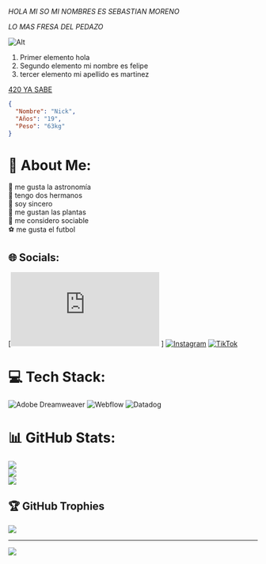 *HOLA MI SO* 
*MI NOMBRES ES SEBASTIAN MORENO* 


_LO MAS FRESA DEL PEDAZO_

![Alt](https://github.com/FelipeM420/FelipeM420/assets/144852673/aff702d4-9dd1-484e-8cea-12187cc33b1d)

	
1. Primer elemento hola
1. Segundo elemento mi nombre es felipe 
1. tercer elemento mi apellido es martinez 
   
[420 YA SABE](https://www.youtube.com/watch?v=vnoZodRdVns)

```json
{
  "Nombre": "Nick",
  "Años": "19",
  "Peso": "63kg"
}
```

# 💫 About Me:
🔭 me gusta la astronomía <br>👯 tengo dos hermanos <br>🤝 soy sincero<br>🌱 me gustan las plantas<br>💬 me considero sociable <br>⚽ me gusta el futbol


## 🌐 Socials:
[![Facebook](https://img.shields.io/badge/Facebook.com/profile.php?id=100069991405212) ] [![Instagram](https://img.shields.io/badge/Instagram-%23E4405F.svg?logo=Instagram&logoColor=white)](https://instagram.com/sebastian_2m2) [![TikTok](https://img.shields.io/badge/TikTok-%23000000.svg?logo=TikTok&logoColor=white)](https://tiktok.com/@@nnicky10) 

# 💻 Tech Stack:
![Adobe Dreamweaver](https://img.shields.io/badge/Adobe%20Dreamweaver-FF61F6.svg?style=for-the-badge&logo=Adobe%20Dreamweaver&logoColor=white) ![Webflow](https://img.shields.io/badge/Webflow-4353FF?style=for-the-badge&logo=webflow&logoColor=white) ![Datadog](https://img.shields.io/badge/datadog-%23632CA6.svg?style=for-the-badge&logo=datadog&logoColor=white)
# 📊 GitHub Stats:
![](https://github-readme-stats.vercel.app/api?username=Felipe&theme=dark&hide_border=false&include_all_commits=true&count_private=false)<br/>
![](https://github-readme-streak-stats.herokuapp.com/?user=Felipe&theme=dark&hide_border=false)<br/>
![](https://github-readme-stats.vercel.app/api/top-langs/?username=Felipe&theme=dark&hide_border=false&include_all_commits=true&count_private=false&layout=compact)

## 🏆 GitHub Trophies
![](https://github-profile-trophy.vercel.app/?username=Felipe&theme=radical&no-frame=false&no-bg=true&margin-w=4)

---
[![](https://visitcount.itsvg.in/api?id=Felipe&icon=0&color=0)](https://visitcount.itsvg.in)

<!-- Proudly created with GPRM ( https://gprm.itsvg.in ) -->





